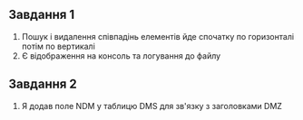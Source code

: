 ## Завдання 1
1. Пошук і видалення співпадінь елементів йде спочатку по горизонталі потім по вертикалі
2. Є відображення на консоль та логування до файлу
## Завдання 2
1. Я додав поле NDM у таблицю DMS для зв'язку з заголовками DMZ
